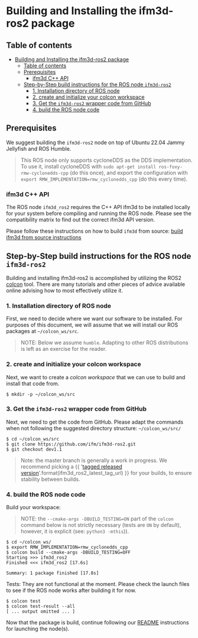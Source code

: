 # Building and Installing the ifm3d-ros2 package

## Table of contents
- [Building and Installing the ifm3d-ros2 package](#building-and-installing-the-ifm3d-ros2-package)
  - [Table of contents](#table-of-contents)
  - [Prerequisites](#prerequisites)
    - [ifm3d C++ API](#ifm3d-c-api)
  - [Step-by-Step build instructions for the ROS node `ifm3d-ros2`](#step-by-step-build-instructions-for-the-ros-node-ifm3d-ros2)
    - [1. Installation directory of ROS node](#1-installation-directory-of-ros-node)
    - [2. create and initialize your colcon workspace](#2-create-and-initialize-your-colcon-workspace)
    - [3. Get the `ifm3d-ros2` wrapper code from GitHub](#3-get-the-ifm3d-ros2-wrapper-code-from-github)
    - [4. build the ROS node code](#4-build-the-ros-node-code)


## Prerequisites

We suggest building the `ifm3d-ros2` node on top of Ubuntu 22.04 Jammy Jellyfish and ROS Humble.

>  This ROS node only supports cycloneDDS as the DDS implementation. To use it, install cycloneDDS with `sudo apt-get install ros-foxy-rmw-cyclonedds-cpp` (do this once), and export the configuration with `export RMW_IMPLEMENTATION=rmw_cyclonedds_cpp` (do this every time).


### ifm3d C++ API
The ROS node `ifm3d_ros2` requires the C++ API ifm3d to be installed locally for your system before compiling and running the ROS node.
Please see the compatibility matrix to find out the correct ifm3d API version.

Please follow these instructions on how to build `ifm3d` from source: [build ifm3d from source instructions](https://api.ifm3d.com/html/content/installation_instructions/install_from_source_linux.html)


## Step-by-Step build instructions for the ROS node `ifm3d-ros2`

Building and installing ifm3d-ros2 is accomplished by utilizing the ROS2 [colcon](https://colcon.readthedocs.io/en/released/) tool.
There are many tutorials and other pieces of advice available online advising how to most effectively utilize it.

### 1. Installation directory of ROS node
First, we need to decide where we want our software to be installed. For purposes of this document, we will assume that we will install our ROS packages at `~/colcon_ws/src`.

>NOTE: Below we assume `humble`. Adapting to other ROS distributions is left as an exercise for the reader.

### 2. create and initialize your colcon workspace
Next, we want to create a _colcon workspace_ that we can use to build and install that code from.

```
$ mkdir -p ~/colcon_ws/src
```

### 3. Get the `ifm3d-ros2` wrapper code from GitHub
Next, we need to get the code from GitHub. Please adapt the commands when not following the suggested directory structure: `~/colcon_ws/src/`

```
$ cd ~/colcon_ws/src
$ git clone https://github.com/ifm/ifm3d-ros2.git
$ git checkout dev1.1
```
> Note: the master branch is generally a work in progress.
> We recommend picking a {{ '[tagged released version]({})'.format(ifm3d_ros2_latest_tag_url) }} for your builds, to ensure stability between builds.

### 4. build the ROS node code
Build your workspace:

>NOTE: the `--cmake-args -DBUILD_TESTING=ON` part of the `colcon` command below is not strictly necessary (tests are `ON` by default), however, it is explicit (see: `python3 -mthis`)).
```
$ cd ~/colcon_ws/
$ export RMW_IMPLEMENTATION=rmw_cyclonedds_cpp
$ colcon build --cmake-args -DBUILD_TESTING=OFF
Starting >>> ifm3d_ros2
Finished <<< ifm3d_ros2 [17.6s]

Summary: 1 package finished [17.8s]
```

Tests: They are not functional at the moment. Please check the launch files to see if the ROS node works after building it for now.
```
$ colcon test
$ colcon test-result --all
[ ... output omitted ... ]
```

Now that the package is build, continue following our [README](../README.md) instructions for launching the node(s).
